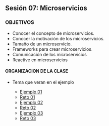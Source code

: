 
## Sesión 07: Microservicios

### OBJETIVOS 

 - Conocer el concepto de microservicios.
 - Conocer la motivación de los microservicios.
 - Tamaño de un microservicio.
 - Frameworks para crear microservicios.
 - Comunicación de los microservicios
 - Reactive en microservicios

#### ORGANIZACION DE LA CLASE 

- Tema que veran en el ejemplo

	- [Ejemplo 01](Ejemplo-01)
	- [Reto 01](Reto-01)
	- [Ejemplo 02](Ejemplo-02)
	- [Reto 02](Reto-02)
	- [Ejemplo 03](Ejemplo-03)
	- [Reto 03](Reto-03)


